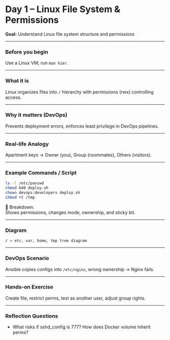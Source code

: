 # Day 1 – Linux File System & Permissions

**Goal:** Understand Linux file system structure and permissions

---

### Before you begin
Use a Linux VM; run `man hier`.

---

### What it is
Linux organizes files into `/` hierarchy with permissions (rwx) controlling access.

---

### Why it matters (DevOps)
Prevents deployment errors, enforces least privilege in DevOps pipelines.

---

### Real-life Analogy
Apartment keys → Owner (you), Group (roommates), Others (visitors).

---

### Example Commands / Script
```bash
ls -l /etc/passwd
chmod 640 deploy.sh
chown devops:developers deploy.sh
chmod +t /tmp
```

🔎 Breakdown:  
Shows permissions, changes mode, ownership, and sticky bit.

---

### Diagram
```
/ → etc, var, home, tmp tree diagram
```

---

### DevOps Scenario
Ansible copies configs into `/etc/nginx`, wrong ownership → Nginx fails.

---

### Hands-on Exercise
Create file, restrict perms, test as another user, adjust group rights.

---

### Reflection Questions
- What risks if sshd_config is 777? How does Docker volume inherit perms?
